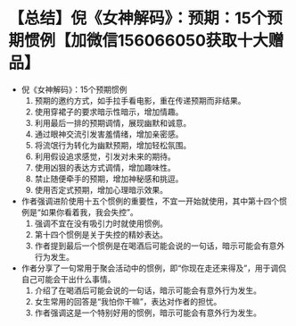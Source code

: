 # 【总结】倪《女神解码》：预期：15个预期惯例【加微信156066050获取十大赠品】

-   倪《女神解码》：15个预期惯例
    1.  预期的邀约方式，如手拉手看电影，重在传递预期而非结果。
    2.  使用穿裙子的要求暗示性暗示，增加情趣。
    3.  利用最后一排的预期调情，展现幽默和诚意。
    4.  通过眼神交流引发害羞情绪，增加亲密感。
    5.  将流氓行为转化为幽默预期，增加轻松氛围。
    6.  利用假设追求感觉，引发对未来的期待。
    7.  使用凶狠的表达方式调情，增加趣味性。
    8.  禁止随便牵手的预期，增加神秘感和挑逗。
    9.  使用否定式预期，增加心理暗示效果。
-   作者强调进阶使用十五个惯例的重要性，不宜一开始就使用，其中第十四个惯例是“如果你看着我，我会失控”。
    1.  强调不宜在没有吸引力时就使用惯例。
    2.  第十四个惯例是关于失控的精妙表达。
    3.  作者提到最后一个惯例是在喝酒后可能会说的一句话，暗示可能会有意外行为发生。
-   作者分享了一句常用于聚会活动中的惯例，即“你现在走还来得及”，用于调侃自己可能会干出什么事情。
    1.  介绍了在喝酒后可能会说的一句话，暗示可能会有意外行为发生。
    2.  女生常用的回答是“我怕你干嘛”，表达对作者的担忧。
    3.  作者强调这是一个特别好用的惯例，暗示可能会有意外行为发生。